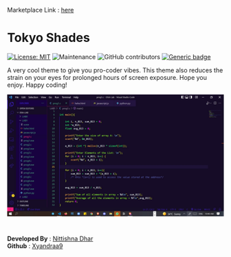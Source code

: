 Marketplace Link : [here](https://marketplace.visualstudio.com/items?itemName=NittishnaDhar.tokyo-shades)

# Tokyo Shades 
[![License: MIT](https://img.shields.io/badge/License-MIT-yellow.svg)](https://opensource.org/licenses/MIT) ![Maintenance](https://img.shields.io/maintenance/yes/2022) ![GitHub contributors](https://img.shields.io/github/contributors/xyandraa9/Tokyo-Shades-VSCode-Theme-Extension) [![Generic badge](https://img.shields.io/badge/Marketplace-VSCode-green.svg)](https://marketplace.visualstudio.com/items?itemName=NittishnaDhar.tokyo-shades)

A very cool theme to give you pro-coder vibes. This theme also reduces the strain on your eyes for prolonged hours of screen exposure. 
Hope you enjoy. Happy coding!

<img src = https://raw.githubusercontent.com/Xyandraa9/Tokyo-Shades-VSCode-Theme-Extension/main/Screenshot.jpg>

#

**Developed By** : [Nittishna Dhar](https://www.linkedin.com/in/nittishna-dhar/) <br/>
**Github** : [Xyandraa9](https://github.com/Xyandraa9) 
